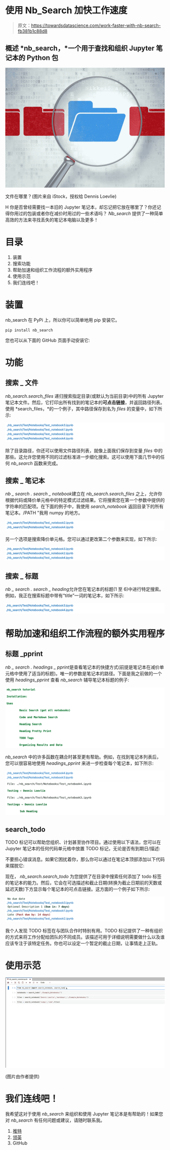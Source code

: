 # 使用 Nb_Search 加快工作速度

> 原文：<https://towardsdatascience.com/work-faster-with-nb-search-fb381b1c88d8>

## 概述 *nb_search，*一个用于查找和组织 Jupyter 笔记本的 Python 包

![](img/c6ad2997cbb747938e69513283358de1.png)

文件在哪里？(图片来自 iStock，授权给 Dennis Loevlie)

H 你是否曾经需要找一本旧的 Jupyter 笔记本，却忘记把它放在哪里了？你还记得你用过的包装或者你在减价时用过的一些术语吗？ *Nb_search* 提供了一种简单高效的方法来寻找丢失的笔记本电脑以及更多！

# 目录

1.  装置
2.  搜索功能
3.  帮助加速和组织工作流程的额外实用程序
4.  使用示范
5.  我们连线吧！

# 装置

nb_search 在 PyPi 上，所以你可以简单地用 pip 安装它。

```
pip install nb_search
```

您也可以从下面的 GitHub 页面手动安装它:

[](https://github.com/loevlie/nb_search)  

# 功能

## 搜索 _ 文件

*nb_search.search_files* 递归搜索指定目录(或默认为当前目录)中的所有 Jupyter 笔记本文件。然后，它打印出所有找到的笔记本的**可点击链接**，并返回路径列表。使用 *search_files，*的一个例子，其中路径保存到名为 *files* 的变量中，如下所示:

![](img/fa2eb34b715897e08b901af9c46b2a8b.png)

除了目录路径，你还可以使用文件路径列表，就像上面我们保存到变量 *files* 中的那些。这允许您使用不同的过滤标准进一步细化搜索。这可以使用下面几节中的任何 *nb_search* 函数来完成。

## 搜索 _ 笔记本

*nb _ search . search _ notebook*建立在 *nb_search.search_files* 之上，允许你根据代码或降价单元格中的特定模式过滤结果。它将搜索您在第一个参数中提供的字符串的匹配项。在下面的例子中，我使用 *search_notebook* 返回目录下的所有笔记本。/PATH "我用 numpy 的地方。

![](img/ef52415391ed120edd22617c9a422c9a.png)

另一个选项是搜索降价单元格。您可以通过更改第二个参数来实现，如下所示:

![](img/69dcd371658a98a48e46f0d72503ca74.png)

## 搜索 _ 标题

*nb _ search . search _ heading*允许您在笔记本的标题(1 至 6)中进行特定搜索。例如，我正在搜索标题中带有“title”一词的笔记本，如下所示:

![](img/a2a6467707811fac1d180902d10ae0ce.png)

# 帮助加速和组织工作流程的额外实用程序

## 标题 _pprint

*nb _ search . headings _ pprint*是查看笔记本的快捷方式(前提是笔记本在减价单元格中使用了适当的标题)。唯一的参数是笔记本的路径。下面是我之前做的一个使用 *headings_pprint* 查看 *nb_search* 辅导笔记本标题的例子:

![](img/a4c4d55eefd024546b0f174c2da6eaa1.png)

*nb_search* 中的许多函数在耦合时甚至更有帮助。例如，在找到笔记本列表后，您可以很容易地使用 *headings_pprint* 来进一步检查每个笔记本，如下所示:

![](img/1ced12229c2743dc70d89e696427b7dc.png)![](img/3b026b9fa69a4e3eff7333f2b04c4c39.png)

## search_todo

TODO 标记可以帮助您组织、计划甚至协作项目。通过使用以下语法，您可以在 Jupyter 笔记本的任何代码单元格中放置 TODO 标记，无论是否有到期日/描述:

不要担心错误消息。如果它困扰着你，那么你可以通过在笔记本顶部添加以下代码来摆脱它:

现在， *nb_search.search_todo* 为您提供了在目录中搜索任何添加了 todo 标签的笔记本的能力。然后，它会在可选描述和截止日期(转换为截止日期前的天数或延迟天数)下方显示每个笔记本的可点击链接。这方面的一个例子如下所示:

![](img/6ae035a7d267255129a9dbf59e34e0f4.png)

我个人发现 TODO 标签在与团队合作时特别有用。TODO 标记提供了一种有组织的方式来将工作分配给团队的不同成员。该描述可用于详细说明需要做什么以及谁应该专注于该特定任务。你也可以设定一个暂定的截止日期，让事情走上正轨。

# 使用示范

![](img/c61baebeb8fb5205045c965cf95d8083.png)

(图片由作者提供)

# 我们连线吧！

我希望这对于使用 *nb_search* 来组织和使用 Jupyter 笔记本是有帮助的！如果您对 *nb_search* 有任何问题或建议，请随时联系我。

1.  [推特](https://twitter.com/DennisLoevlie)
2.  [领英](https://www.linkedin.com/in/dennisloevlie/)
3.  GitHub